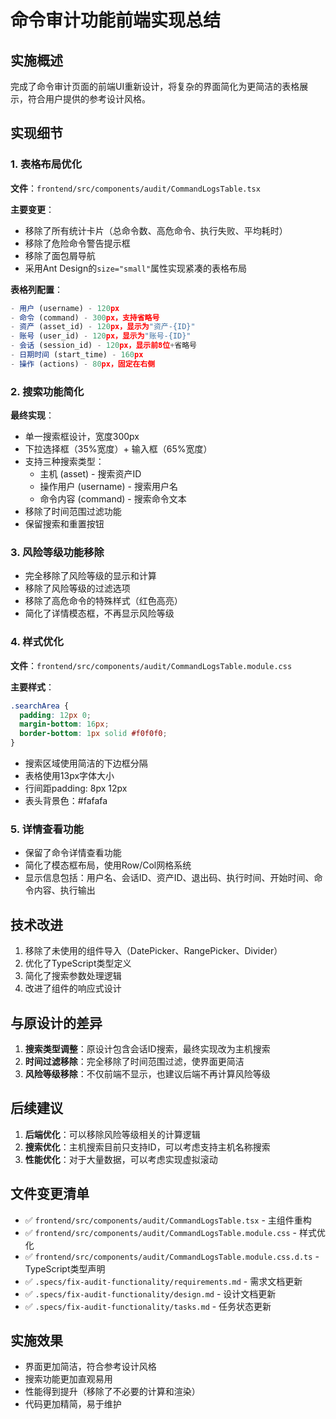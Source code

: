 # 命令审计功能前端实现总结

## 实施概述
完成了命令审计页面的前端UI重新设计，将复杂的界面简化为更简洁的表格展示，符合用户提供的参考设计风格。

## 实现细节

### 1. 表格布局优化
**文件**：`frontend/src/components/audit/CommandLogsTable.tsx`

**主要变更**：
- 移除了所有统计卡片（总命令数、高危命令、执行失败、平均耗时）
- 移除了危险命令警告提示框
- 移除了面包屑导航
- 采用Ant Design的`size="small"`属性实现紧凑的表格布局

**表格列配置**：
```typescript
- 用户 (username) - 120px
- 命令 (command) - 300px，支持省略号
- 资产 (asset_id) - 120px，显示为"资产-{ID}"
- 账号 (user_id) - 120px，显示为"账号-{ID}"
- 会话 (session_id) - 120px，显示前8位+省略号
- 日期时间 (start_time) - 160px
- 操作 (actions) - 80px，固定在右侧
```

### 2. 搜索功能简化
**最终实现**：
- 单一搜索框设计，宽度300px
- 下拉选择框（35%宽度）+ 输入框（65%宽度）
- 支持三种搜索类型：
  - 主机 (asset) - 搜索资产ID
  - 操作用户 (username) - 搜索用户名
  - 命令内容 (command) - 搜索命令文本
- 移除了时间范围过滤功能
- 保留搜索和重置按钮

### 3. 风险等级功能移除
- 完全移除了风险等级的显示和计算
- 移除了风险等级的过滤选项
- 移除了高危命令的特殊样式（红色高亮）
- 简化了详情模态框，不再显示风险等级

### 4. 样式优化
**文件**：`frontend/src/components/audit/CommandLogsTable.module.css`

**主要样式**：
```css
.searchArea {
  padding: 12px 0;
  margin-bottom: 16px;
  border-bottom: 1px solid #f0f0f0;
}
```
- 搜索区域使用简洁的下边框分隔
- 表格使用13px字体大小
- 行间距padding: 8px 12px
- 表头背景色：#fafafa

### 5. 详情查看功能
- 保留了命令详情查看功能
- 简化了模态框布局，使用Row/Col网格系统
- 显示信息包括：用户名、会话ID、资产ID、退出码、执行时间、开始时间、命令内容、执行输出

## 技术改进
1. 移除了未使用的组件导入（DatePicker、RangePicker、Divider）
2. 优化了TypeScript类型定义
3. 简化了搜索参数处理逻辑
4. 改进了组件的响应式设计

## 与原设计的差异
1. **搜索类型调整**：原设计包含会话ID搜索，最终实现改为主机搜索
2. **时间过滤移除**：完全移除了时间范围过滤，使界面更简洁
3. **风险等级移除**：不仅前端不显示，也建议后端不再计算风险等级

## 后续建议
1. **后端优化**：可以移除风险等级相关的计算逻辑
2. **搜索优化**：主机搜索目前只支持ID，可以考虑支持主机名称搜索
3. **性能优化**：对于大量数据，可以考虑实现虚拟滚动

## 文件变更清单
- ✅ `frontend/src/components/audit/CommandLogsTable.tsx` - 主组件重构
- ✅ `frontend/src/components/audit/CommandLogsTable.module.css` - 样式优化
- ✅ `frontend/src/components/audit/CommandLogsTable.module.css.d.ts` - TypeScript类型声明
- ✅ `.specs/fix-audit-functionality/requirements.md` - 需求文档更新
- ✅ `.specs/fix-audit-functionality/design.md` - 设计文档更新
- ✅ `.specs/fix-audit-functionality/tasks.md` - 任务状态更新

## 实施效果
- 界面更加简洁，符合参考设计风格
- 搜索功能更加直观易用
- 性能得到提升（移除了不必要的计算和渲染）
- 代码更加精简，易于维护